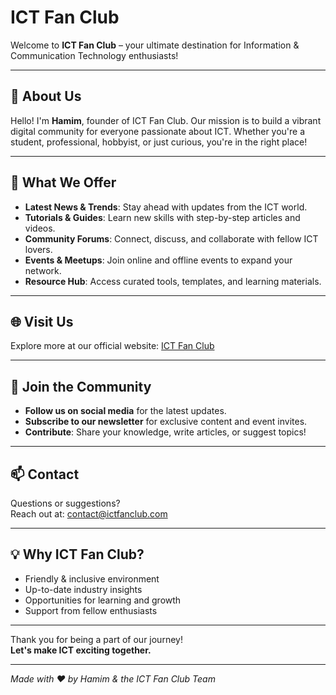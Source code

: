 # ICT Fan Club

Welcome to **ICT Fan Club** – your ultimate destination for Information & Communication Technology enthusiasts!

---

## 🌟 About Us

Hello! I'm **Hamim**, founder of ICT Fan Club. Our mission is to build a vibrant digital community for everyone passionate about ICT. Whether you're a student, professional, hobbyist, or just curious, you're in the right place!

---

## 🚀 What We Offer

- **Latest News & Trends**: Stay ahead with updates from the ICT world.
- **Tutorials & Guides**: Learn new skills with step-by-step articles and videos.
- **Community Forums**: Connect, discuss, and collaborate with fellow ICT lovers.
- **Events & Meetups**: Join online and offline events to expand your network.
- **Resource Hub**: Access curated tools, templates, and learning materials.

---

## 🌐 Visit Us

Explore more at our official website: [ICT Fan Club](https://ictfanclub.com)

---

## 🤝 Join the Community

- **Follow us on social media** for the latest updates.
- **Subscribe to our newsletter** for exclusive content and event invites.
- **Contribute**: Share your knowledge, write articles, or suggest topics!

---

## 📫 Contact

Questions or suggestions?  
Reach out at: [contact@ictfanclub.com](mailto:contact@ictfanclub.com)

---

## 💡 Why ICT Fan Club?

- Friendly & inclusive environment
- Up-to-date industry insights
- Opportunities for learning and growth
- Support from fellow enthusiasts

---

Thank you for being a part of our journey!  
**Let's make ICT exciting together.**

---

*Made with ❤️ by Hamim & the ICT Fan Club Team*